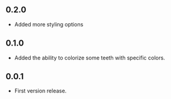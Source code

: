## 0.2.0
* Added more styling options

## 0.1.0
* Added the ability to colorize some teeth with specific colors.

## 0.0.1
* First version release.